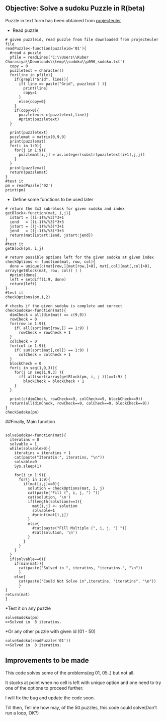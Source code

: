 ## Objective: Solve a sudoku Puzzle in R(beta)

Puzzle in text form has been obtained from [projecteuler](https://projecteuler.net/project/resources/p096_sudoku.txt)

* Read puzzle
```{R}
# given puzzleid, read puzzle from file downloaded from projecteuler file
readPuzzle<-function(puzzleid='01'){
  #read a puzzle
  pfile = readLines('C:\\Users\\Kuber Churasiya\\Downloads\\temp\\sudoku\\p096_sudoku.txt')
  copy = 0
  puzzletext = character()
  for(line in pfile){
    if(grepl("Grid", line)){
      if( line == paste("Grid", puzzleid ) ){
        print(line)
        copy=1
      }
      else{copy=0}
    }
    if(copy>0){
      puzzletext<-c(puzzletext,line)}
      #print(puzzletext)
  }
  
  print(puzzletext)
  puzzlemat = matrix(0,9,9)
  print(puzzlemat)
  for(i in 1:9){
    for(j in 1:9){
      puzzlemat[i,j] = as.integer(substr(puzzletext[i+1],j,j))
    }
  }
  print(puzzlemat)
  return(puzzlemat)
}
#test it
pm = readPuzzle('02')
print(pm)
```

* Define some functions to be used later
```{R}
# return the 3x3 sub-block for given sudoku and index
getBlock<-function(mat, i,j){
  istart = ((i-1)%/%3)*3+1
  iend   = ((i-1)%/%3)*3+3
  jstart = ((j-1)%/%3)*3+1
  jend   = ((j-1)%/%3)*3+3
  return(mat[istart:iend, jstart:jend])
}
#test it
getBlock(pm, i,j)
```

```{R}
# return possible options left for the given sudoku at given index
checkOptions <- function(mat, row, col){
  done = unique(c(mat[row,][mat[row,]>0], mat[,col][mat[,col]>0], array(getBlock(mat, row, col)) ) )
  #print(done)
  left = setdiff(1:9, done)
  return(left)
}
#test it
checkOptions(pm,1,2)
```

```{R}
# checks if the given sudoku is complete and correct
checkSudoku<-function(mat){
  dimCheck = all(dim(mat) == c(9,9))
  rowCheck = 0
  for(row in 1:9){
    if( all(sort(mat[row,]) == 1:9) )
      rowCheck = rowCheck + 1
  }
  colCheck = 0
  for(col in 1:9){
    if( sum(sort(mat[,col]) == 1:9) )
      colCheck = colCheck + 1
  }
  blockCheck = 0
  for(i in seq(1,9,3)){
    for(j in seq(1,9,3) ){
      if( all(sort(array(getBlock(pm, i, j )))==1:9) )
        blockCheck = blockCheck + 1
    }
  }  
  
  print(c(dimCheck, rowCheck==9, colCheck==9, blockCheck==9))
  return(all(dimCheck, rowCheck==9, colCheck==9, blockCheck==9))
}
checkSudoku(pm)
```

##Finally, Main function

```{R}

solveSudoku<-function(mat){
  iteratins = 0
  solvable = 1
  while(solvable>0){
    iteratins = iteratins + 1
    cat(paste("Iteratin:", iteratins, "\n"))
    solvable=0
    Sys.sleep(1)
    
    for(i in 1:9){
      for(j in 1:9){
        if(mat[i,j]==0){
          solution = checkOptions(mat, i, j)
          cat(paste("Fill (", i, j, ") "))
          cat(solution, '\n')
          if(length(solution)==1){
            mat[i,j] <- solution
            solvable=1
            #print(mat[i,j])
          }
          else{
            #cat(paste("Fill Multiple (", i, j, ") "))
            #cat(solution, '\n')
          }
        }
      }
    }
  }
  if(solvable==0){
    if(min(mat)){
      cat(paste("Solved in ", iteratins, "iteratins.", "\n"))
      }
    else{
      cat(paste("Could Not Solve in",iteratins, "iteratins", "\n"))
      }
}
return(mat)
}
```

*Test it on any puzzle
```{R}
solveSudoku(pm)
>>Solved in  8 iteratins.
```
*Or any other puzzle with given id (01 - 50)
```{R}
solveSudoku(readPuzzle('01'))
>>Solved in  8 iteratins.
```
## Improvements to be made
This code solves some of the problems(eg 01, 05..) but not all. 

It stucks at point when no cell is left with unique option and one need to try one of the options to proceed further.

I will fix the bug and update the code soon.

Till then, Tell me how may, of the 50 puzzles, this code could solve(Don't run a loop, OK?)
